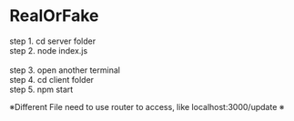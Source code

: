 # RealOrFake



step 1. cd server folder <br>
step 2. node index.js <br>
 <br>
step 3. open another terminal <br>
step 4. cd client folder <br>
step 5. npm start <br>


※Different File need to use router to access, like localhost:3000/update ※
